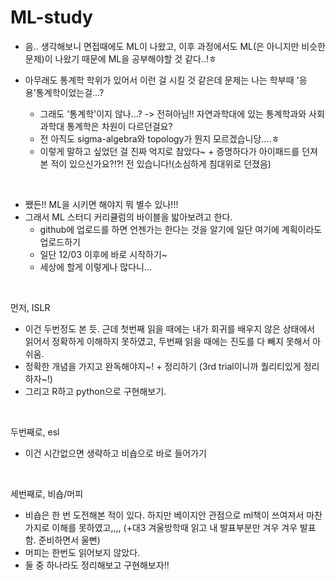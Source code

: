 # ML-study

- 음.. 생각해보니 면접때에도 ML이 나왔고, 이후 과정에서도 ML(은 아니지만 비슷한 문제)이 나왔기 때문에 ML을 공부해야할 것 같다..!ㅎ

- 아무래도 통계학 학위가 있어서 이런 걸 시킬 것 같은데 문제는 나는 학부때 '응용'통계학이었는걸...?
  - 그래도 '통계학'이지 않나...? -> 전혀아님!! 자연과학대에 있는 통계학과와 사회과학대 통계학은 차원이 다르던걸요? 
  - 전 아직도 sigma-algebra와 topology가 뭔지 모르겠습니당....ㅎ 
  - 이렇게 말하고 싶었던 걸 진짜 억지로 참았다~ 
  \+ 증명하다가 아이패드를 던져본 적이 있으신가요?!?! 전 있습니다!(소심하게 침대위로 던졌음)

</br>

- 쨌든!! ML을 시키면 해야지 뭐 별수 있나!!!
- 그래서 ML 스터디 커리큘럼의 바이블을 밟아보려고 한다.
  - github에 업로드를 하면 언젠가는 한다는 것을 알기에 일단 여기에 계획이라도 업로드하기
  - 일단 12/03 이후에 바로 시작하기~
  - 세상에 할게 이렇게나 많다니...

</br>

먼저, ISLR
  - 이건 두번정도 본 듯. 근데 첫번째 읽을 때에는 내가 회귀를 배우지 않은 상태에서 읽어서 정확하게 이해하지 못하였고, 두번째 읽을 때에는 진도를 다 빼지 못해서 아쉬움.
  - 정확한 개념을 가지고 완독해야지~! + 정리하기 (3rd trial이니까 퀄리티있게 정리하자~!)
  - 그리고 R하고 python으로 구현해보기.

</br>

두번째로, esl
  - 이건 시간없으면 생략하고 비숍으로 바로 들어가기

</br>

세번째로, 비숍/머피
  - 비숍은 한 번 도전해본 적이 있다. 하지만 베이지안 관점으로 ml책이 쓰여져서 마찬가지로 이해를 못하였고,,,, (+대3 겨울방학때 읽고 내 발표부분만 겨우 겨우 발표함. 준비하면서 울뻔)
  - 머피는 한번도 읽어보지 않았다.
  - 둘 중 하나라도 정리해보고 구현해보자!!


